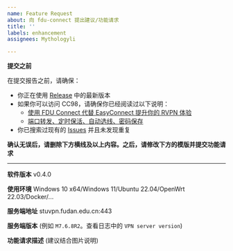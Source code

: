 ```yaml
---
name: Feature Request
about: 向 fdu-connect 提出建议/功能请求
title: ''
labels: enhancement
assignees: Mythologyli

---
```


**提交之前**

在提交报告之前，请确保：
+ 你正在使用 [Release](https://github.com/Mythologyli/fdu-connect/releases) 中的最新版本
+ 如果你可以访问 CC98，请确保你已经阅读过以下说明：
    + [使用 FDU Connect 代替 EasyConnect 提升你的 RVPN 体验](https://www.cc98.org/topic/5521873)
    + [端口转发、定时保活、自动选线、密码保存](https://www.cc98.org/topic/5570875)
+ 你已搜索过现有的 [Issues](https://github.com/Mythologyli/fdu-connect/issues?q=is%3Aissue) 并且未发现重复

**确认无误后，请删除下方横线及以上内容。之后，请修改下方的模版并提交功能请求**

---

**软件版本**
v0.4.0

**使用环境**
Windows 10 x64/Windows 11/Ubuntu 22.04/OpenWrt 22.03/Docker/...

**服务端地址**
stuvpn.fudan.edu.cn:443

**服务端版本** (例如 `M7.6.8R2`。查看日志中的 `VPN server version`)


**功能请求描述** (建议结合图片说明)
